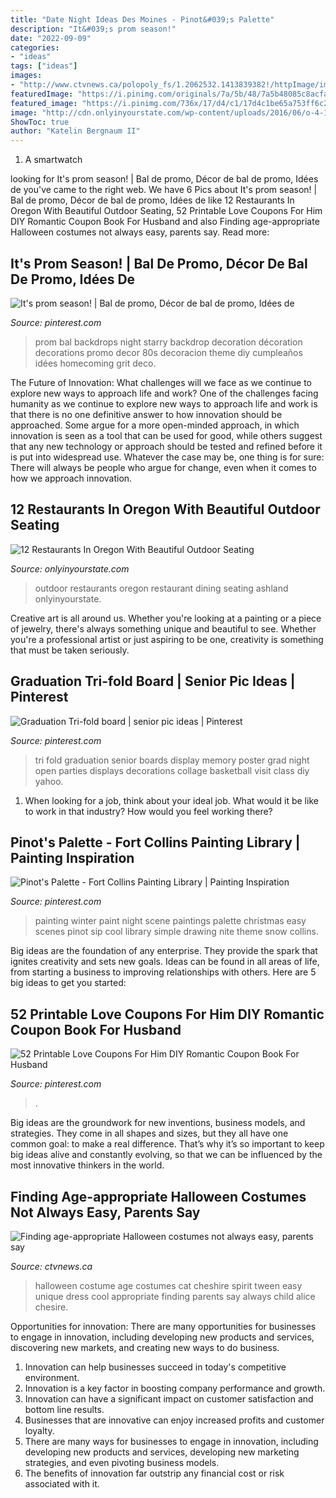 ```yaml
---
title: "Date Night Ideas Des Moines - Pinot&#039;s Palette"
description: "It&#039;s prom season!"
date: "2022-09-09"
categories:
- "ideas"
tags: ["ideas"]
images:
- "http://www.ctvnews.ca/polopoly_fs/1.2062532.1413839382!/httpImage/image.jpg_gen/derivatives/landscape_960/image.jpg"
featuredImage: "https://i.pinimg.com/originals/7a/5b/48/7a5b48085c8acfad591a2c110fcc5819.jpg"
featured_image: "https://i.pinimg.com/736x/17/d4/c1/17d4c1be65a753ff6c25f05feded04b1.jpg"
image: "http://cdn.onlyinyourstate.com/wp-content/uploads/2016/06/o-4-19.jpg"
ShowToc: true
author: "Katelin Bergnaum II"
---
```



1. A smartwatch

	

		
looking for It&#039;s prom season! | Bal de promo, Décor de bal de promo, Idées de you've came to the right web. We have 6 Pics about It&#039;s prom season! | Bal de promo, Décor de bal de promo, Idées de like 12 Restaurants In Oregon With Beautiful Outdoor Seating, 52 Printable Love Coupons For Him DIY Romantic Coupon Book For Husband and also Finding age-appropriate Halloween costumes not always easy, parents say. Read more:
		
    
## It&#039;s Prom Season! | Bal De Promo, Décor De Bal De Promo, Idées De

<img loading=lazy src="https://i.pinimg.com/originals/7a/5b/48/7a5b48085c8acfad591a2c110fcc5819.jpg" onerror="this.onerror=null;this.src='https://tse3.mm.bing.net/th?id=OIP.looMHUJZuNoV3GqH0Smi-AHaLG&amp;pid=15.1';" alt="It&#039;s prom season! | Bal de promo, Décor de bal de promo, Idées de">

_Source: pinterest.com_

>prom bal backdrops night starry backdrop decoration décoration decorations promo decor 80s decoracion theme diy cumpleaños idées homecoming grit deco. 

	

The Future of Innovation: What challenges will we face as we continue to explore new ways to approach life and work?
One of the challenges facing humanity as we continue to explore new ways to approach life and work is that there is no one definitive answer to how innovation should be approached. Some argue for a more open-minded approach, in which innovation is seen as a tool that can be used for good, while others suggest that any new technology or approach should be tested and refined before it is put into widespread use. Whatever the case may be, one thing is for sure: There will always be people who argue for change, even when it comes to how we approach innovation.

    
## 12 Restaurants In Oregon With Beautiful Outdoor Seating

<img loading=lazy src="http://cdn.onlyinyourstate.com/wp-content/uploads/2016/06/o-4-19.jpg" onerror="this.onerror=null;this.src='https://tse4.mm.bing.net/th?id=OIP.udYgNJM7gN8HYr7AaPkbmwHaE7&amp;pid=15.1';" alt="12 Restaurants In Oregon With Beautiful Outdoor Seating">

_Source: onlyinyourstate.com_

>outdoor restaurants oregon restaurant dining seating ashland onlyinyourstate. 

	

Creative art is all around us. Whether you're looking at a painting or a piece of jewelry, there's always something unique and beautiful to see. Whether you're a professional artist or just aspiring to be one, creativity is something that must be taken seriously.

    
## Graduation Tri-fold Board | Senior Pic Ideas | Pinterest

<img loading=lazy src="https://s-media-cache-ak0.pinimg.com/736x/fa/d5/0f/fad50f0f4efb95f262a54a7f3913ad5f--tri-fold-senior-pictures.jpg" onerror="this.onerror=null;this.src='https://tse2.mm.bing.net/th?id=OIP.LEiKQxHt8YWEEcuKe0H55AHaFj&amp;pid=15.1';" alt="Graduation Tri-fold board | senior pic ideas | Pinterest">

_Source: pinterest.com_

>tri fold graduation senior boards display memory poster grad night open parties displays decorations collage basketball visit class diy yahoo. 

	

1) When looking for a job, think about your ideal job. What would it be like to work in that industry? How would you feel working there?

    
## Pinot&#039;s Palette - Fort Collins Painting Library | Painting Inspiration

<img loading=lazy src="https://s-media-cache-ak0.pinimg.com/736x/56/25/be/5625befb0a252f28a3a61c4e2fc078ce.jpg" onerror="this.onerror=null;this.src='https://tse1.mm.bing.net/th?id=OIP.VidiRZULraTFkTEdOU99NQHaFv&amp;pid=15.1';" alt="Pinot&#039;s Palette - Fort Collins Painting Library | Painting Inspiration">

_Source: pinterest.com_

>painting winter paint night scene paintings palette christmas easy scenes pinot sip cool library simple drawing nite theme snow collins. 

	

Big ideas are the foundation of any enterprise. They provide the spark that ignites creativity and sets new goals. Ideas can be found in all areas of life, from starting a business to improving relationships with others. Here are 5 big ideas to get you started:

    
## 52 Printable Love Coupons For Him DIY Romantic Coupon Book For Husband

<img loading=lazy src="https://i.pinimg.com/736x/17/d4/c1/17d4c1be65a753ff6c25f05feded04b1.jpg" onerror="this.onerror=null;this.src='https://tse3.mm.bing.net/th?id=OIP.uZX0px_NhiH6qbtJHK0P5QHaLG&amp;pid=15.1';" alt="52 Printable Love Coupons For Him DIY Romantic Coupon Book For Husband">

_Source: pinterest.com_

>. 

	

Big ideas are the groundwork for new inventions, business models, and strategies. They come in all shapes and sizes, but they all have one common goal: to make a real difference. That’s why it’s so important to keep big ideas alive and constantly evolving, so that we can be influenced by the most innovative thinkers in the world.

    
## Finding Age-appropriate Halloween Costumes Not Always Easy, Parents Say

<img loading=lazy src="http://www.ctvnews.ca/polopoly_fs/1.2062532.1413839382!/httpImage/image.jpg_gen/derivatives/landscape_960/image.jpg" onerror="this.onerror=null;this.src='https://tse3.mm.bing.net/th?id=OIP.czV1e6mJgfH2CUg1XhKNYgHaLH&amp;pid=15.1';" alt="Finding age-appropriate Halloween costumes not always easy, parents say">

_Source: ctvnews.ca_

>halloween costume age costumes cat cheshire spirit tween easy unique dress cool appropriate finding parents say always child alice chesire. 

	

Opportunities for innovation: There are many opportunities for businesses to engage in innovation, including developing new products and services, discovering new markets, and creating new ways to do business.
1. Innovation can help businesses succeed in today's competitive environment.
2. Innovation is a key factor in boosting company performance and growth.
3. Innovation can have a significant impact on customer satisfaction and bottom line results.
4. Businesses that are innovative can enjoy increased profits and customer loyalty.
5. There are many ways for businesses to engage in innovation, including developing new products and services, developing new marketing strategies, and even pivoting business models.
6. The benefits of innovation far outstrip any financial cost or risk associated with it.

